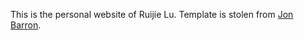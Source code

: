 This is the personal website of Ruijie Lu. Template is stolen from [Jon Barron](https://jonbarron.info/).